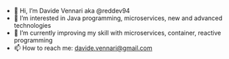 - 👋 Hi, I’m Davide Vennari aka @reddev94
- 👀 I’m interested in Java programming, microservices, new and advanced technologies
- 🌱 I’m currently improving my skill with microservices, container, reactive programming
- 📫 How to reach me: davide.vennari@gmail.com

<!---
reddev94/reddev94 is a ✨ special ✨ repository because its `README.md` (this file) appears on your GitHub profile.
You can click the Preview link to take a look at your changes.
--->
